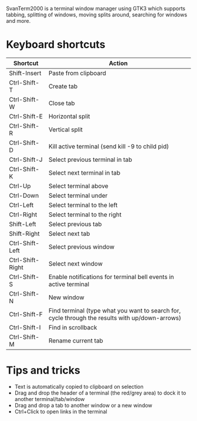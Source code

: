 SvanTerm2000 is a terminal window manager using GTK3 which supports tabbing, splitting of windows, moving splits around, searching for windows and more.

Keyboard shortcuts
==================
|Shortcut          |Action
|------------------|------
|Shift-Insert      |Paste from clipboard|
|Ctrl-Shift-T      |Create tab|
|Ctrl-Shift-W      |Close tab|
|Ctrl-Shift-E      |Horizontal split|
|Ctrl-Shift-R      |Vertical split|
|Ctrl-Shift-D      |Kill active terminal (send kill -9 to child pid)|
|Ctrl-Shift-J      |Select previous terminal in tab|
|Ctrl-Shift-K      |Select next terminal in tab|
|Ctrl-Up           |Select terminal above|
|Ctrl-Down         |Select terminal under|
|Ctrl-Left         |Select terminal to the left|
|Ctrl-Right        |Select terminal to the right|
|Shift-Left        |Select previous tab|
|Shift-Right       |Select next tab|
|Ctrl-Shift-Left   |Select previous window|
|Ctrl-Shift-Right  |Select next window|
|Ctrl-Shift-S      |Enable notifications for terminal bell events in active terminal|
|Ctrl-Shift-N      |New window|
|Ctrl-Shift-F      |Find terminal (type what you want to search for, cycle through the results with up/down-arrows)|
|Ctrl-Shift-I      |Find in scrollback|
|Ctrl-Shift-M      |Rename current tab|

Tips and tricks
===============
- Text is automatically copied to clipboard on selection
- Drag and drop the header of a terminal (the red/grey area) to dock it to another terminal/tab/window
- Drag and drop a tab to another window or a new window
- Ctrl+Click to open links in the terminal
